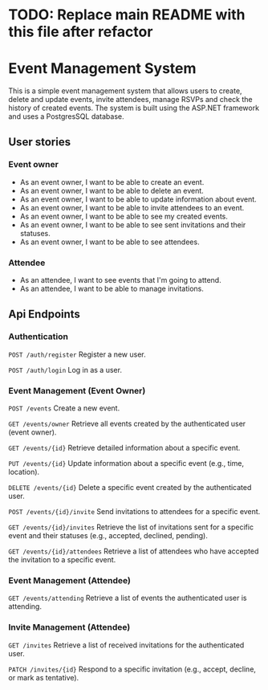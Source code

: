 # TODO: Replace main README with this file after refactor

# Event Management System

This is a simple event management system that allows users to create, delete and update events, invite attendees, manage RSVPs and check the history of created events. The system is built using the ASP.NET framework and uses a PostgresSQL database.

## User stories

### Event owner

- As an event owner, I want to be able to create an event.
- As an event owner, I want to be able to delete an event.
- As an event owner, I want to be able to update information about event.
- As an event owner, I want to be able to invite attendees to an event.
- As an event owner, I want to be able to see my created events.
- As an event owner, I want to be able to see sent invitations and their statuses.
- As an event owner, I want to be able to see attendees.

### Attendee

- As an attendee, I want to see events that I'm going to attend.
- As an attendee, I want to be able to manage invitations.

## Api Endpoints

### Authentication

`POST /auth/register`
Register a new user.

`POST /auth/login`
Log in as a user.

### Event Management (Event Owner)

`POST /events`
Create a new event.

`GET /events/owner`
Retrieve all events created by the authenticated user (event owner).

`GET /events/{id}`
Retrieve detailed information about a specific event.

`PUT /events/{id}`
Update information about a specific event (e.g., time, location).

`DELETE /events/{id}`
Delete a specific event created by the authenticated user.

`POST /events/{id}/invite`
Send invitations to attendees for a specific event.

`GET /events/{id}/invites`
Retrieve the list of invitations sent for a specific event and their statuses (e.g., accepted, declined, pending).

`GET /events/{id}/attendees`
Retrieve a list of attendees who have accepted the invitation to a specific event.

### Event Management (Attendee)

`GET /events/attending`
Retrieve a list of events the authenticated user is attending.

### Invite Management (Attendee)

`GET /invites`
Retrieve a list of received invitations for the authenticated user.

`PATCH /invites/{id}`
Respond to a specific invitation (e.g., accept, decline, or mark as tentative).
